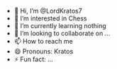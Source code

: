 - 👋 Hi, I’m @LordKratos7
- 👀 I’m interested in Chess
- 🌱 I’m currently learning nothing 
- 💞️ I’m looking to collaborate on ...
- 📫 How to reach me 
- 😄 Pronouns: Kratos 
- ⚡ Fun fact: ...

<!---
LordKratos7/LordKratos7 is a ✨ special ✨ repository because its `README.md` (this file) appears on your GitHub profile.
You can click the Preview link to take a look at your changes.
--->
